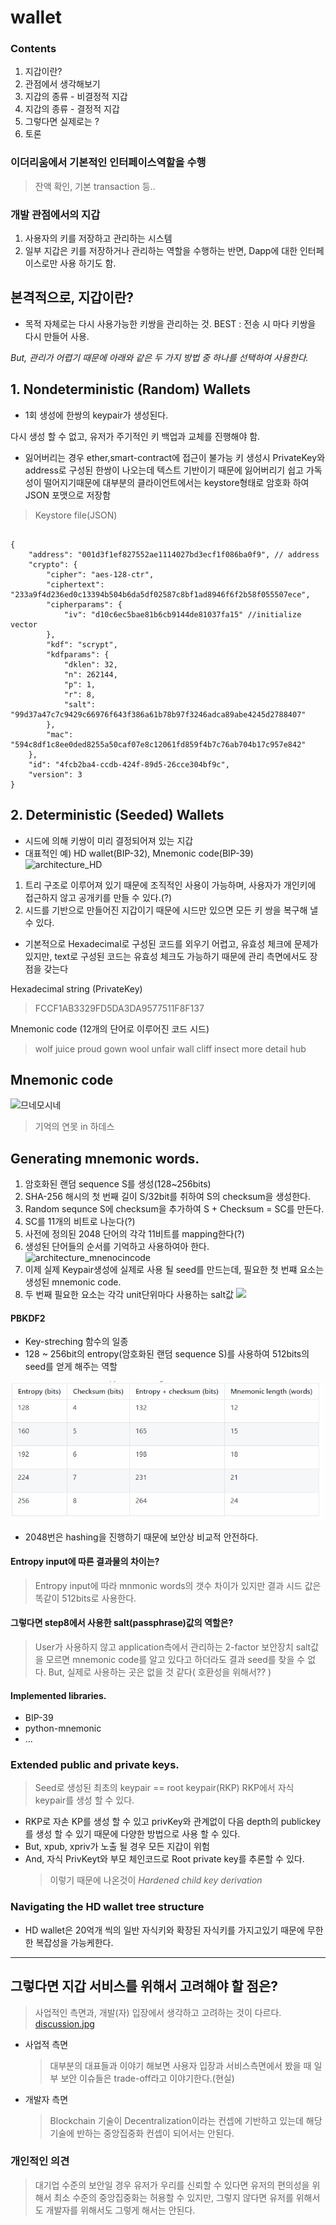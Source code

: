 # wallet

### Contents

1. 지갑이란?
2. 관점에서 생각해보기
3. 지갑의 종류 - 비결정적 지갑
4. 지갑의 종류 - 결정적 지갑
5. 그렇다면 실제로는 ?
6. 토론

### 이더리움에서 기본적인 인터페이스역할을 수행

> 잔액 확인, 기본 transaction 등..

### 개발 관점에서의 지갑

1. 사용자의 키를 저장하고 관리하는 시스템
2. 일부 지갑은 키를 저장하거나 관리하는 역할을 수행하는 반면, Dapp에 대한 인터페이스로만 사용 하기도 함.

## 본격적으로, 지갑이란?

- 목적 자체로는 다시 사용가능한 키쌍을 관리하는 것.
  BEST : 전송 시 마다 키쌍을 다시 만들어 사용.

_But, 관리가 어렵기 때문에 아래와 같은 두 가지 방법 중 하나를 선택하여 사용한다._

## 1. Nondeterministic (Random) Wallets

- 1회 생성에 한쌍의 keypair가 생성된다.

다시 생성 할 수 없고, 유저가 주기적인 키 백업과 교체를 진행해야 함.

- 잃어버리는 경우 ether,smart-contract에 접근이 불가능
  키 생성시 PrivateKey와 address로 구성된 한쌍이 나오는데 텍스트 기반이기 때문에 잃어버리기 쉽고 가독성이 떨어지기때문에 대부분의 클라이언트에서는 keystore형태로 암호화 하여 JSON 포맷으로 저장함

> Keystore file(JSON)

<pre><code>
{
    "address": "001d3f1ef827552ae1114027bd3ecf1f086ba0f9", // address
    "crypto": {
        "cipher": "aes-128-ctr",
        "ciphertext": "233a9f4d236ed0c13394b504b6da5df02587c8bf1ad8946f6f2b58f055507ece",
        "cipherparams": {
            "iv": "d10c6ec5bae81b6cb9144de81037fa15" //initialize vector
        },
        "kdf": "scrypt",
        "kdfparams": {
            "dklen": 32,
            "n": 262144,
            "p": 1,
            "r": 8,
            "salt": "99d37a47c7c9429c66976f643f386a61b78b97f3246adca89abe4245d2788407"
        },
        "mac": "594c8df1c8ee0ded8255a50caf07e8c12061fd859f4b7c76ab704b17c957e842"
    },
    "id": "4fcb2ba4-ccdb-424f-89d5-26cce304bf9c",
    "version": 3
}
</code></pre>

## 2. Deterministic (Seeded) Wallets

- 시드에 의해 키쌍이 미리 결정되어져 있는 지갑
- 대표적인 예) HD wallet(BIP-32), Mnemonic code(BIP-39)
  ![architecture_HD](https://github.com/ethereumbook/ethereumbook/raw/develop/images/hd_wallet.png)

1. 트리 구조로 이루어져 있기 때문에 조직적인 사용이 가능하며, 사용자가 개인키에 접근하지 않고 공개키를 만들 수 있다.(?)
2. 시드를 기반으로 만들어진 지갑이기 때문에 시드만 있으면 모든 키 쌍을 복구해 낼 수 있다.

- 기본적으로 Hexadecimal로 구성된 코드를 외우기 어렵고, 유효성 체크에 문제가있지만, text로 구성된 코드는 유효성 체크도 가능하기 때문에 관리 측면에서도 장점을 갖는다

Hexadecimal string (PrivateKey)

> FCCF1AB3329FD5DA3DA9577511F8F137

Mnemonic code (12개의 단어로 이루어진 코드 시드)

> wolf juice proud gown wool unfair wall cliff insect more detail hub

## Mnemonic code

![므네모시네](http://www.rapportian.com/news/photo/201608/28370_25897_1657.jpg)

> 기억의 연못 in 하데스

## Generating mnemonic words.

1. 암호화된 랜덤 sequence S를 생성(128~256bits)
2. SHA-256 해시의 첫 번째 길이 S/32bit를 취하여 S의 checksum을 생성한다.
3. Random sequnce S에 checksum을 추가하여 S + Checksum = SC를 만든다.
4. SC를 11개의 비트로 나눈다(?)
5. 사전에 정의된 2048 단어의 각각 11비트를 mapping한다(?)
6. 생성된 단어들의 순서를 기억하고 사용하여아 한다.
   ![architecture_mnenocincode](https://lh3.googleusercontent.com/ZHlWXublZuhPnf9CzTYuuu4-Q_PP43mV6js4FDBJ9pNkfxjWKxMHxTfPmKfHkIBK3U4Qm73p1DckPh_HEJHb8VhhnHthHvncoZx3bpwp9Jgduy2lRnKkCTAws19kIImjPwjnGH6F)
7. 이제 실제 Keypair생성에 실제로 사용 될 seed를 만드는데, 필요한 첫 번쨰 요소는 생성된 mnemonic code.
8. 두 번째 필요한 요소는 각각 unit단위마다 사용하는 salt값
   ![](https://github.com/ethereumbook/ethereumbook/raw/develop/images/bip39-part2.png)

#### PBKDF2

- Key-streching 함수의 일종
- 128 ~ 256bit의 entropy(암호화된 랜덤 sequence S)를 사용하여 512bits의 seed를 얻게 해주는 역할

![entroy code에 따른 생성된 mnemonic code](./img/img2.png)

- 2048번은 hashing을 진행하기 때문에 보안상 비교적 안전하다.

#### Entropy input에 따른 결과물의 차이는?

> Entropy input에 따라 mnmonic words의 갯수 차이가 있지만 결과 시드 값은 똑같이 512bits로 사용한다.

#### 그렇다면 step8에서 사용한 salt(passphrase)값의 역할은?

> User가 사용하지 않고 application측에서 관리하는 2-factor 보안장치
> salt값을 모르면 mnemonic code를 알고 있다고 하더라도 결과 seed를 찾을 수 없다.
> But, 실제로 사용하는 곳은 없을 것 같다( 호환성을 위해서?? )

#### Implemented libraries.

- BIP-39
- python-mnemonic
- ...

### Extended public and private keys.

> Seed로 생성된 최초의 keypair == root keypair(RKP)
> RKP에서 자식 keypair를 생성 할 수 있다.

- RKP로 자손 KP를 생성 할 수 있고 privKey와 관계없이 다음 depth의 publickey를 생성 할 수 있기 때문에 다양한 방법으로 사용 할 수 있다.
- But, xpub, xpriv가 노출 될 경우 모든 지갑이 위험
- And, 자식 PrivKeyt와 부모 체인코드로 Root private key를 추론할 수 있다.
  > 이렇기 때문에 나온것이 _Hardened child key derivation_

### Navigating the HD wallet tree structure

- HD wallet은 20억개 씩의 일반 자식키와 확장된 자식키를 가지고있기 때문에 무한한 복잡성을 가능케한다.

---

## 그렇다면 지갑 서비스를 위해서 고려해야 할 점은?

> 사업적인 측면과, 개발(자) 입장에서 생각하고 고려하는 것이 다르다. [discussion.jpg](./img/discussion.jpg)

- 사업적 측면

  > 대부분의 대표들과 이야기 해보면 사용자 입장과 서비스측면에서 봤을 때 일부 보안 이슈들은 trade-off라고 이야기한다.(현실)

- 개발자 측면
  > Blockchain 기술이 Decentralization이라는 컨셉에 기반하고 있는데 해당 기술에 반하는 중앙집중화 컨셉이 되어서는 안된다.

### 개인적인 의견

> 대기업 수준의 보안일 경우 유저가 우리를 신뢰할 수 있다면 유저의 편의성을 위해서 최소 수준의 중앙집중화는 허용할 수 있지만, 그렇지 않다면 유저를 위해서도 개발자를 위해서도 그렇게 해서는 안된다.

